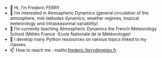 - 👋 Hi, I’m Frederic FERRY
- 👀 I’m interested in Atmospheric Dynamics (general circulation of the atmosphere, mid-latitudes dynamics, weather regimes, tropical meteorology and intraseasonnal variability)
- 🌱 I’m currently teaching Atmospheric Dynamics the French Meteorology School (Météo France -Ecole Nationale de la Météorologie)
- 💞️ I develop many Python ressources on various topics linked to my classes.
- 📫 How to reach me : mailto:frederic.ferry@meteo.fr

<!---
fredericferry/fredericferry is a ✨ special ✨ repository because its `README.md` (this file) appears on your GitHub profile.
You can click the Preview link to take a look at your changes.
--->
